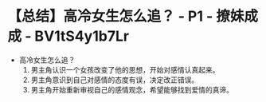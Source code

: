 # 【总结】高冷女生怎么追？ - P1 - 撩妹成成 - BV1tS4y1b7Lr

-   高冷女生怎么追？
    1.  男主角认识一个女孩改变了他的思想，开始对感情认真起来。
    2.  男主角意识到自己对感情的态度有误，决定改正错误。
    3.  男主角开始重新审视自己的感情观念，希望能够找到爱情的真谛。